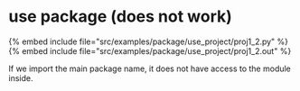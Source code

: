 # use package (does not work)

{% embed include file="src/examples/package/use_project/proj1_2.py" %}
{% embed include file="src/examples/package/use_project/proj1_2.out" %}

If we import the main package name, it does not have access to the module inside.



